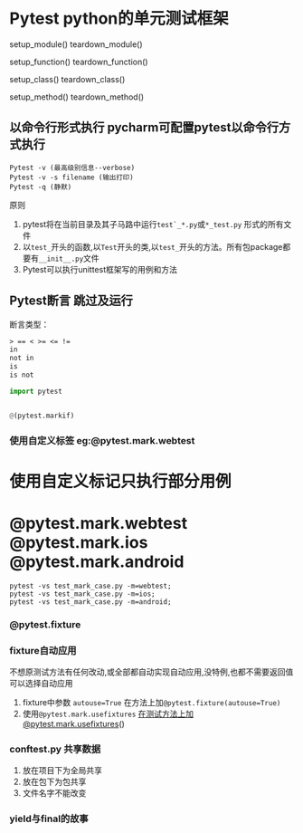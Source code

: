 # Pytest python的单元测试框架
setup_module()
teardown_module()

setup_function()
teardown_function()

setup_class()
teardown_class()

setup_method()
teardown_method()


## 以命令行形式执行  pycharm可配置pytest以命令行方式执行
```shell
Pytest -v (最高级别信息--verbose)
Pytest -v -s filename (输出打印)
Pytest -q (静默)
```
原则
1. pytest将在当前目录及其子马路中运行``test`_*.py``或`*_test.py` 形式的所有文件
2. 以`test_`开头的函数,以`Test`开头的类,以`test_`开头的方法。所有包package都要有`__init__.py`文件
3. Pytest可以执行unittest框架写的用例和方法


## Pytest断言 跳过及运行
断言类型：
```txt
> == < >= <= != 
in 
not in
is
is not
```

```python
import pytest


@(pytest.markif)
```


### 使用自定义标签 eg:@pytest.mark.webtest
# 使用自定义标记只执行部分用例
# @pytest.mark.webtest  @pytest.mark.ios @pytest.mark.android
```shell
pytest -vs test_mark_case.py -m=webtest;
pytest -vs test_mark_case.py -m=ios;
pytest -vs test_mark_case.py -m=android;

```
### @pytest.fixture

### fixture自动应用
不想原测试方法有任何改动,或全部都自动实现自动应用,没特例,也都不需要返回值可以选择自动应用
1. fixture中参数 `autouse=True` 在方法上加`@pytest.fixture(autouse=True)`
2. 使用`@pytest.mark.usefixtures` 在测试方法上加@pytest.mark.usefixtures()

### conftest.py 共享数据
1. 放在项目下为全局共享
2. 放在包下为包共享
3. 文件名字不能改变

### yield与final的故事